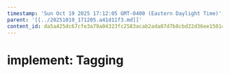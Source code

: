 ```yaml
---
timestamp: 'Sun Oct 19 2025 17:12:05 GMT-0400 (Eastern Daylight Time)'
parent: '[[../20251019_171205.a41d11f3.md]]'
content_id: da5a425dc67cfe3a79a04323fc2583acab2ada07d7b8cbd22d36ee150146d358
---
```


# implement: Tagging

